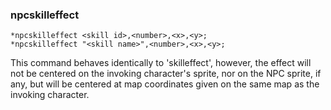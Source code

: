 ### npcskilleffect
```
*npcskilleffect <skill id>,<number>,<x>,<y>;
*npcskilleffect "<skill name>",<number>,<x>,<y>;
```

This command behaves identically to 'skilleffect', however, the effect will not
be centered on the invoking character's sprite, nor on the NPC sprite, if any,
but will be centered at map coordinates given on the same map as the invoking
character.
